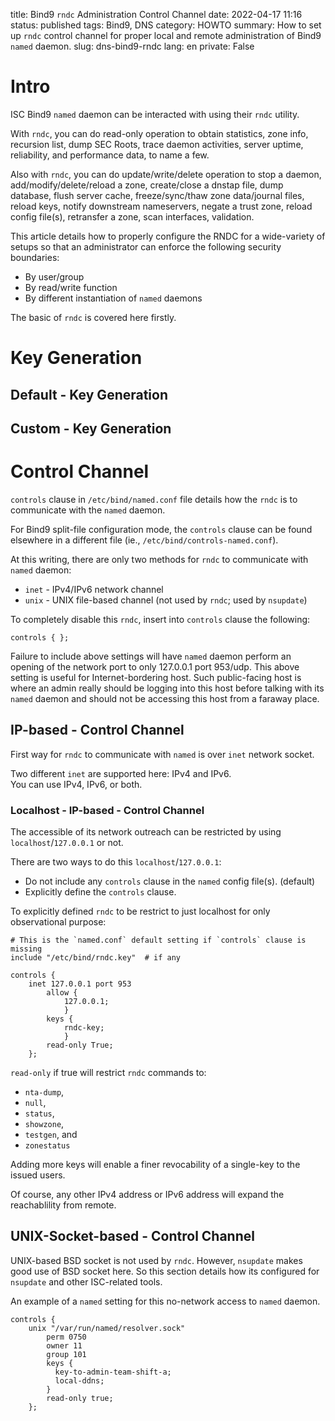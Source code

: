 title: Bind9 `rndc` Administration Control Channel
date: 2022-04-17 11:16
status: published
tags: Bind9, DNS
category: HOWTO
summary: How to set up `rndc` control channel for proper local and remote administration of Bind9 `named` daemon. 
slug: dns-bind9-rndc
lang: en
private: False


# Intro

ISC Bind9 `named` daemon can be interacted with using their `rndc` utility.

With `rndc`, you can do read-only operation to obtain statistics, 
zone info, recursion list, dump SEC Roots, trace daemon activities,
server uptime, reliability, and performance data, to name a few.

Also with `rndc`, you can do update/write/delete operation to 
stop a daemon, add/modify/delete/reload a zone, 
create/close a dnstap file, dump database, flush
server cache, freeze/sync/thaw zone data/journal files, reload keys,
notify downstream nameservers, negate a trust zone,
reload config file(s), retransfer a zone, scan interfaces, validation.

This article details how to properly configure the RNDC for a wide-variety of
setups so that an administrator can enforce the following security boundaries:

* By user/group
* By read/write function
* By different instantiation of `named` daemons

The basic of `rndc` is covered here firstly.

# Key Generation

## Default - Key Generation

## Custom - Key Generation


# Control Channel

`controls` clause in `/etc/bind/named.conf` file details how the `rndc` is to communicate with the `named` daemon.

For Bind9 split-file configuration mode, the `controls` clause can be found elsewhere
in a different file (ie., `/etc/bind/controls-named.conf`).

At this writing, there are only two methods for `rndc` to communicate 
with `named` daemon:

* `inet` - IPv4/IPv6 network channel
* `unix` - UNIX file-based channel (not used by `rndc`; used by `nsupdate`)

To completely disable this `rndc`, insert into `controls` clause the following:

```
controls { };
```

Failure to include above settings will have `named` daemon perform an opening of the network port to only 127.0.0.1 port 953/udp.  This above setting is useful for Internet-bordering host.  Such public-facing host is where an admin really should be logging into this host before talking with its `named` daemon and should not be accessing this host from a faraway place.


## IP-based - Control Channel

First way for `rndc` to communicate with `named` is over `inet` network socket.

Two different `inet` are supported here:  IPv4 and IPv6.  
You can use IPv4, IPv6, or both.


### Localhost - IP-based - Control Channel

The accessible of its network outreach can be restricted by using 
`localhost`/`127.0.0.1` or not.

There are two ways to do this `localhost`/`127.0.0.1`:

* Do not include any `controls` clause in the `named` config file(s). (default)
* Explicitly define the `controls` clause.

To explicitly defined `rndc` to be restrict to just localhost for 
only observational purpose:

```nginx
# This is the `named.conf` default setting if `controls` clause is missing
include "/etc/bind/rndc.key"  # if any

controls {
    inet 127.0.0.1 port 953
        allow {
            127.0.0.1; 
            } 
        keys { 
            rndc-key; 
            }
        read-only True; 
    };
```

`read-only` if true will restrict `rndc` commands to:

* `nta-dump`, 
* `null`, 
* `status`, 
* `showzone`, 
* `testgen`, and 
* `zonestatus`

Adding more keys will enable a finer revocability of a single-key to the issued users.

Of course, any other IPv4 address or IPv6 address will expand the reachablility from remote.


## UNIX-Socket-based - Control Channel

UNIX-based BSD socket is not used by `rndc`.  However, `nsupdate` makes good
use of BSD socket here.  So this section details how its configured for `nsupdate`
and other ISC-related tools.

An example of a `named` setting for this no-network access to `named` daemon.
```nginx
controls { 
    unix "/var/run/named/resolver.sock" 
        perm 0750 
        owner 11 
        group 101 
        keys { 
          key-to-admin-team-shift-a; 
          local-ddns;
        }
        read-only true; 
    };
```

